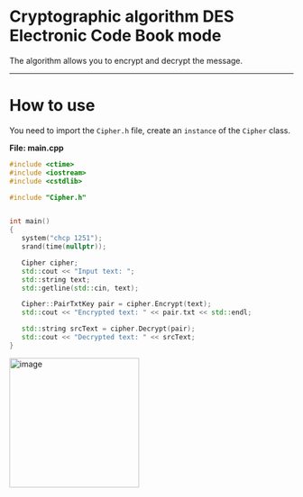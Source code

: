 # Cryptographic algorithm DES Electronic Code Book mode

The algorithm allows you to encrypt and decrypt the message.

***

# How to use

You need to import the `Cipher.h` file, create an `instance` of the `Cipher` class.

**File: main.cpp**
```c++
#include <ctime>
#include <iostream>
#include <cstdlib>

#include "Cipher.h"


int main()
{
   system("chcp 1251");
   srand(time(nullptr));

   Cipher cipher;
   std::cout << "Input text: ";
   std::string text;
   std::getline(std::cin, text);

   Cipher::PairTxtKey pair = cipher.Encrypt(text);
   std::cout << "Encrypted text: " << pair.txt << std::endl;

   std::string srcText = cipher.Decrypt(pair);
   std::cout << "Decrypted text: " << srcText;
}
```

<img width="230" alt="image" src="https://user-images.githubusercontent.com/78900834/180643240-d28ebf79-407d-4bb7-a0a6-1eccc5d3d09b.png">
